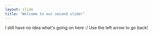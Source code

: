 ```yaml
---
layout: slide
title: "Welcome to our second slide!"
---
```

I still have no idea what's going on here :/
Use the left arrow to go back!
